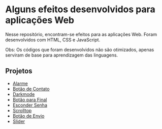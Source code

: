 # Alguns efeitos desenvolvidos para aplicações Web

Nesse repositório, encontram-se efeitos para as aplicações Web. Foram desenvolvidos com
HTML, CSS e JavaScript.

Obs: Os códigos que foram desenvolvidos não são otimizados, apenas serviram
de base para aprendizagem das linguagens.

## Projetos

  * [Alarme](https://github.com/willianayres/developer/tree/main/web/effects/alarm)
  * [Botão de Contato](https://github.com/willianayres/developer/tree/main/web/effects/contact-button)
  * [Darkmode](https://github.com/willianayres/developer/tree/main/web/effects/darkmode)
  * [Botão para Final](https://github.com/willianayres/developer/tree/main/web/effects/finish-button)
  * [Esconder Senha](https://github.com/willianayres/developer/tree/main/web/effects/hidden-password)
  * [Scrolltop](https://github.com/willianayres/developer/tree/main/web/effects/scrolltop)
  * [Botão de Envio](https://github.com/willianayres/developer/tree/main/web/effects/send-button)
  * [Slider](https://github.com/willianayres/developer/tree/main/web/effects/slider)
